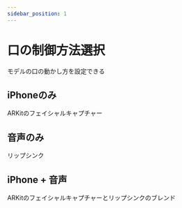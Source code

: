 ```yaml
---
sidebar_position: 1
---
```

# 口の制御方法選択

モデルの口の動かし方を設定できる

## iPhoneのみ

ARKitのフェイシャルキャプチャー

## 音声のみ

リップシンク

## iPhone + 音声

ARKitのフェイシャルキャプチャーとリップシンクのブレンド
